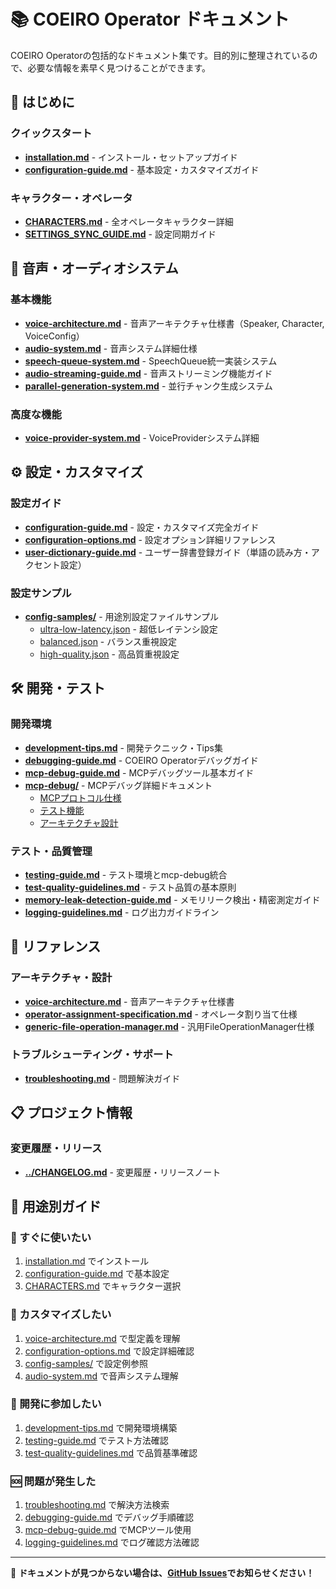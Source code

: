 # 📚 COEIRO Operator ドキュメント

COEIRO Operatorの包括的なドキュメント集です。目的別に整理されているので、必要な情報を素早く見つけることができます。

## 🚀 はじめに

### クイックスタート
- **[installation.md](installation.md)** - インストール・セットアップガイド
- **[configuration-guide.md](configuration-guide.md)** - 基本設定・カスタマイズガイド

### キャラクター・オペレータ
- **[CHARACTERS.md](CHARACTERS.md)** - 全オペレータキャラクター詳細
- **[SETTINGS_SYNC_GUIDE.md](SETTINGS_SYNC_GUIDE.md)** - 設定同期ガイド

## 🎵 音声・オーディオシステム

### 基本機能
- **[voice-architecture.md](voice-architecture.md)** - 音声アーキテクチャ仕様書（Speaker, Character, VoiceConfig）
- **[audio-system.md](audio-system.md)** - 音声システム詳細仕様
- **[speech-queue-system.md](speech-queue-system.md)** - SpeechQueue統一実装システム
- **[audio-streaming-guide.md](audio-streaming-guide.md)** - 音声ストリーミング機能ガイド
- **[parallel-generation-system.md](parallel-generation-system.md)** - 並行チャンク生成システム

### 高度な機能
- **[voice-provider-system.md](voice-provider-system.md)** - VoiceProviderシステム詳細

## ⚙️ 設定・カスタマイズ

### 設定ガイド
- **[configuration-guide.md](configuration-guide.md)** - 設定・カスタマイズ完全ガイド
- **[configuration-options.md](configuration-options.md)** - 設定オプション詳細リファレンス
- **[user-dictionary-guide.md](user-dictionary-guide.md)** - ユーザー辞書登録ガイド（単語の読み方・アクセント設定）

### 設定サンプル
- **[config-samples/](config-samples/)** - 用途別設定ファイルサンプル
  - [ultra-low-latency.json](config-samples/ultra-low-latency.json) - 超低レイテンシ設定
  - [balanced.json](config-samples/balanced.json) - バランス重視設定
  - [high-quality.json](config-samples/high-quality.json) - 高品質重視設定

## 🛠️ 開発・テスト

### 開発環境
- **[development-tips.md](development-tips.md)** - 開発テクニック・Tips集
- **[debugging-guide.md](debugging-guide.md)** - COEIRO Operatorデバッグガイド
- **[mcp-debug-guide.md](mcp-debug-guide.md)** - MCPデバッグツール基本ガイド
- **[mcp-debug/](mcp-debug/)** - MCPデバッグ詳細ドキュメント
  - [MCPプロトコル仕様](mcp-debug/mcp-protocol-specification.md)
  - [テスト機能](mcp-debug/testing-features.md)
  - [アーキテクチャ設計](mcp-debug/architecture.md)

### テスト・品質管理
- **[testing-guide.md](testing-guide.md)** - テスト環境とmcp-debug統合
- **[test-quality-guidelines.md](test-quality-guidelines.md)** - テスト品質の基本原則
- **[memory-leak-detection-guide.md](memory-leak-detection-guide.md)** - メモリリーク検出・精密測定ガイド
- **[logging-guidelines.md](logging-guidelines.md)** - ログ出力ガイドライン

## 📖 リファレンス

### アーキテクチャ・設計
- **[voice-architecture.md](voice-architecture.md)** - 音声アーキテクチャ仕様書
- **[operator-assignment-specification.md](operator-assignment-specification.md)** - オペレータ割り当て仕様
- **[generic-file-operation-manager.md](generic-file-operation-manager.md)** - 汎用FileOperationManager<T>仕様

### トラブルシューティング・サポート
- **[troubleshooting.md](troubleshooting.md)** - 問題解決ガイド

## 📋 プロジェクト情報

### 変更履歴・リリース
- **[../CHANGELOG.md](../CHANGELOG.md)** - 変更履歴・リリースノート

## 🎯 用途別ガイド

### 🏃 すぐに使いたい
1. [installation.md](installation.md) でインストール
2. [configuration-guide.md](configuration-guide.md) で基本設定
3. [CHARACTERS.md](CHARACTERS.md) でキャラクター選択

### 🔧 カスタマイズしたい
1. [voice-architecture.md](voice-architecture.md) で型定義を理解
2. [configuration-options.md](configuration-options.md) で設定詳細確認
3. [config-samples/](config-samples/) で設定例参照
4. [audio-system.md](audio-system.md) で音声システム理解

### 🚀 開発に参加したい
1. [development-tips.md](development-tips.md) で開発環境構築
2. [testing-guide.md](testing-guide.md) でテスト方法確認
3. [test-quality-guidelines.md](test-quality-guidelines.md) で品質基準確認

### 🆘 問題が発生した
1. [troubleshooting.md](troubleshooting.md) で解決方法検索
2. [debugging-guide.md](debugging-guide.md) でデバッグ手順確認
3. [mcp-debug-guide.md](mcp-debug-guide.md) でMCPツール使用
4. [logging-guidelines.md](logging-guidelines.md) でログ確認方法確認

---

📝 **ドキュメントが見つからない場合は、[GitHub Issues](https://github.com/otolab/coeiro-operator/issues)でお知らせください！**